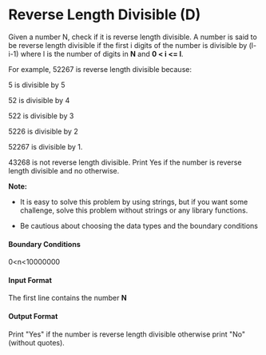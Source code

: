 # Reverse Length Divisible (D)

Given a number N, check if it is reverse length divisible. A number is said to be
reverse length divisible if the first i digits of the number is divisible by (l-i-1)
where l is the number of digits in **N** and **0 < i <= l**.

For example, 52267 is reverse length divisible because:

5 is divisible by 5

52 is divisible by 4

522 is divisible by 3

5226 is divisible by 2

52267 is divisible by 1.

43268 is not reverse length divisible. Print Yes if the number is reverse length
divisible and no otherwise.

**Note:**

+ It is easy to solve this problem by using strings, but if you want some
challenge, solve this problem without strings or any library functions.

+ Be cautious about choosing the data types and the boundary conditions

#### Boundary Conditions

0<n<10000000

#### Input Format

The first line contains the number **N**

#### Output Format

Print "Yes" if the number is reverse length divisible otherwise print "No"
(without quotes).
